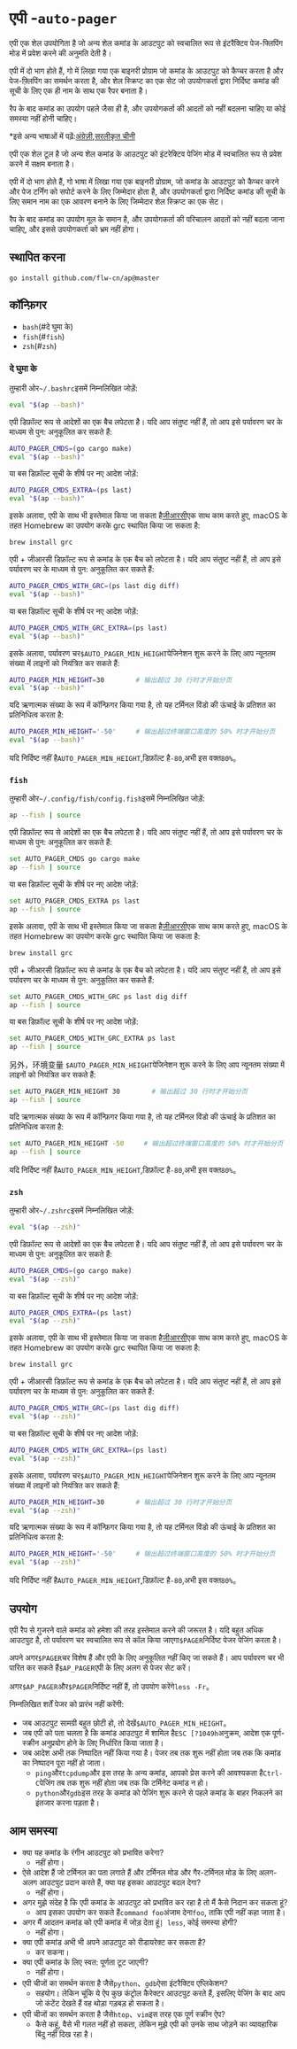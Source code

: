 # एपी -`auto-pager`

एपी एक शेल उपयोगिता है जो अन्य शेल कमांड के आउटपुट को स्वचालित रूप से इंटरैक्टिव पेज-फ्लिपिंग मोड में प्रवेश करने की अनुमति देती है।

एपी में दो भाग होते हैं, गो में लिखा गया एक बाइनरी प्रोग्राम जो कमांड के आउटपुट को कैप्चर करता है और पेज-फ़्लिपिंग का समर्थन करता है, और शेल स्क्रिप्ट का एक सेट जो उपयोगकर्ता द्वारा निर्दिष्ट कमांड की सूची के लिए एक ही नाम के साथ एक रैपर बनाता है।

रैप के बाद कमांड का उपयोग पहले जैसा ही है, और उपयोगकर्ता की आदतों को नहीं बदलना चाहिए या कोई समस्या नहीं होनी चाहिए।

\*इसे अन्य भाषाओं में पढ़ें:[अंग्रेज़ी](README_en.md),[सरलीकृत चीनी](README.md)

एपी एक शेल टूल है जो अन्य शेल कमांड के आउटपुट को इंटरेक्टिव पेजिंग मोड में स्वचालित रूप से प्रवेश करने में सक्षम बनाता है।

एपी में दो भाग होते हैं, गो भाषा में लिखा गया एक बाइनरी प्रोग्राम, जो कमांड के आउटपुट को कैप्चर करने और पेज टर्निंग को सपोर्ट करने के लिए जिम्मेदार होता है,
और उपयोगकर्ता द्वारा निर्दिष्ट कमांड की सूची के लिए समान नाम का एक आवरण बनाने के लिए जिम्मेदार शेल स्क्रिप्ट का एक सेट।

रैप के बाद कमांड का उपयोग मूल के समान है, और उपयोगकर्ता की परिचालन आदतों को नहीं बदला जाना चाहिए, और इससे उपयोगकर्ता को भ्रम नहीं होगा।

## स्थापित करना

    go install github.com/flw-cn/ap@master

## कॉन्फ़िगर

-   `bash`(#दे घुमा के)
-   `fish`(#`fish`)
-   `zsh`(#`zsh`)

### दे घुमा के

तुम्हारी ओर`~/.bashrc`इसमें निम्नलिखित जोड़ें:

```sh
eval "$(ap --bash)"
```

एपी डिफ़ॉल्ट रूप से आदेशों का एक बैच लपेटता है। यदि आप संतुष्ट नहीं हैं, तो आप इसे पर्यावरण चर के माध्यम से पुन: अनुकूलित कर सकते हैं:

```sh
AUTO_PAGER_CMDS=(go cargo make)
eval "$(ap --bash)"
```

या बस डिफ़ॉल्ट सूची के शीर्ष पर नए आदेश जोड़ें:

```sh
AUTO_PAGER_CMDS_EXTRA=(ps last)
eval "$(ap --bash)"
```

इसके अलावा, एपी के साथ भी इस्तेमाल किया जा सकता है[जीआरसी](https://github.com/garabik/grc)एक साथ काम करते हुए, macOS के तहत Homebrew का उपयोग करके grc स्थापित किया जा सकता है:

```sh
brew install grc
```

एपी + जीआरसी डिफ़ॉल्ट रूप से कमांड के एक बैच को लपेटता है। यदि आप संतुष्ट नहीं हैं, तो आप इसे पर्यावरण चर के माध्यम से पुन: अनुकूलित कर सकते हैं:

```sh
AUTO_PAGER_CMDS_WITH_GRC=(ps last dig diff)
eval "$(ap --bash)"
```

या बस डिफ़ॉल्ट सूची के शीर्ष पर नए आदेश जोड़ें:

```sh
AUTO_PAGER_CMDS_WITH_GRC_EXTRA=(ps last)
eval "$(ap --bash)"
```

इसके अलावा, पर्यावरण चर`$AUTO_PAGER_MIN_HEIGHT`पेजिनेशन शुरू करने के लिए आप न्यूनतम संख्या में लाइनों को नियंत्रित कर सकते हैं:

```sh
AUTO_PAGER_MIN_HEIGHT=30        # 输出超过 30 行时才开始分页
eval "$(ap --bash)"
```

यदि ऋणात्मक संख्या के रूप में कॉन्फ़िगर किया गया है, तो यह टर्मिनल विंडो की ऊंचाई के प्रतिशत का प्रतिनिधित्व करता है:

```sh
AUTO_PAGER_MIN_HEIGHT='-50'     # 输出超过终端窗口高度的 50% 时才开始分页
eval "$(ap --bash)"
```

यदि निर्दिष्ट नहीं है`AUTO_PAGER_MIN_HEIGHT`,डिफ़ॉल्ट है`-80`,अभी इस वक्त`80%`。

### `fish`

तुम्हारी ओर`~/.config/fish/config.fish`इसमें निम्नलिखित जोड़ें:

```sh
ap --fish | source
```

एपी डिफ़ॉल्ट रूप से आदेशों का एक बैच लपेटता है। यदि आप संतुष्ट नहीं हैं, तो आप इसे पर्यावरण चर के माध्यम से पुन: अनुकूलित कर सकते हैं:

```sh
set AUTO_PAGER_CMDS go cargo make
ap --fish | source
```

या बस डिफ़ॉल्ट सूची के शीर्ष पर नए आदेश जोड़ें:

```sh
set AUTO_PAGER_CMDS_EXTRA ps last
ap --fish | source
```

इसके अलावा, एपी के साथ भी इस्तेमाल किया जा सकता है[जीआरसी](https://github.com/garabik/grc)एक साथ काम करते हुए, macOS के तहत Homebrew का उपयोग करके grc स्थापित किया जा सकता है:

```sh
brew install grc
```

एपी + जीआरसी डिफ़ॉल्ट रूप से कमांड के एक बैच को लपेटता है। यदि आप संतुष्ट नहीं हैं, तो आप इसे पर्यावरण चर के माध्यम से पुन: अनुकूलित कर सकते हैं:

```sh
set AUTO_PAGER_CMDS_WITH_GRC ps last dig diff
ap --fish | source
```

या बस डिफ़ॉल्ट सूची के शीर्ष पर नए आदेश जोड़ें:

```sh
set AUTO_PAGER_CMDS_WITH_GRC_EXTRA ps last
ap --fish | source
```

另外，环境变量 `$AUTO_PAGER_MIN_HEIGHT`पेजिनेशन शुरू करने के लिए आप न्यूनतम संख्या में लाइनों को नियंत्रित कर सकते हैं:

```sh
set AUTO_PAGER_MIN_HEIGHT 30        # 输出超过 30 行时才开始分页
ap --fish | source
```

यदि ऋणात्मक संख्या के रूप में कॉन्फ़िगर किया गया है, तो यह टर्मिनल विंडो की ऊंचाई के प्रतिशत का प्रतिनिधित्व करता है:

```sh
set AUTO_PAGER_MIN_HEIGHT -50     # 输出超过终端窗口高度的 50% 时才开始分页
ap --fish | source
```

यदि निर्दिष्ट नहीं है`AUTO_PAGER_MIN_HEIGHT`,डिफ़ॉल्ट है`-80`,अभी इस वक्त`80%`。

### `zsh`

तुम्हारी ओर`~/.zshrc`इसमें निम्नलिखित जोड़ें:

```sh
eval "$(ap --zsh)"
```

एपी डिफ़ॉल्ट रूप से आदेशों का एक बैच लपेटता है। यदि आप संतुष्ट नहीं हैं, तो आप इसे पर्यावरण चर के माध्यम से पुन: अनुकूलित कर सकते हैं:

```sh
AUTO_PAGER_CMDS=(go cargo make)
eval "$(ap --zsh)"
```

या बस डिफ़ॉल्ट सूची के शीर्ष पर नए आदेश जोड़ें:

```sh
AUTO_PAGER_CMDS_EXTRA=(ps last)
eval "$(ap --zsh)"
```

इसके अलावा, एपी के साथ भी इस्तेमाल किया जा सकता है[जीआरसी](https://github.com/garabik/grc)एक साथ काम करते हुए, macOS के तहत Homebrew का उपयोग करके grc स्थापित किया जा सकता है:

```sh
brew install grc
```

एपी + जीआरसी डिफ़ॉल्ट रूप से कमांड के एक बैच को लपेटता है। यदि आप संतुष्ट नहीं हैं, तो आप इसे पर्यावरण चर के माध्यम से पुन: अनुकूलित कर सकते हैं:

```sh
AUTO_PAGER_CMDS_WITH_GRC=(ps last dig diff)
eval "$(ap --zsh)"
```

या बस डिफ़ॉल्ट सूची के शीर्ष पर नए आदेश जोड़ें:

```sh
AUTO_PAGER_CMDS_WITH_GRC_EXTRA=(ps last)
eval "$(ap --zsh)"
```

इसके अलावा, पर्यावरण चर`$AUTO_PAGER_MIN_HEIGHT`पेजिनेशन शुरू करने के लिए आप न्यूनतम संख्या में लाइनों को नियंत्रित कर सकते हैं:

```sh
AUTO_PAGER_MIN_HEIGHT=30        # 输出超过 30 行时才开始分页
eval "$(ap --zsh)"
```

यदि ऋणात्मक संख्या के रूप में कॉन्फ़िगर किया गया है, तो यह टर्मिनल विंडो की ऊंचाई के प्रतिशत का प्रतिनिधित्व करता है:

```sh
AUTO_PAGER_MIN_HEIGHT='-50'     # 输出超过终端窗口高度的 50% 时才开始分页
eval "$(ap --zsh)"
```

यदि निर्दिष्ट नहीं है`AUTO_PAGER_MIN_HEIGHT`,डिफ़ॉल्ट है`-80`,अभी इस वक्त`80%`。

## उपयोग

एपी रैप से गुजरने वाले कमांड को हमेशा की तरह इस्तेमाल करने की जरूरत है।
यदि बहुत अधिक आउटपुट है, तो पर्यावरण चर स्वचालित रूप से कॉल किया जाएगा`$PAGER`निर्दिष्ट पेजर पेजिंग करता है।

अपने अगर`$PAGER`चर विशेष हैं और एपी के लिए अनुकूलित नहीं किए जा सकते हैं। आप पर्यावरण चर भी पारित कर सकते हैं`$AP_PAGER`एपी के लिए अलग से पेजर सेट करें।

अगर`$AP_PAGER`और`$PAGER`निर्दिष्ट नहीं हैं, तो उपयोग करेंगे`less -Fr`。

निम्नलिखित शर्तें पेजर को प्रारंभ नहीं करेंगी:

-   जब आउटपुट सामग्री बहुत छोटी हो, तो देखें`$AUTO_PAGER_MIN_HEIGHT`。
-   जब एपी को पता चलता है कि कमांड आउटपुट में शामिल है`ESC [?1049h`अनुक्रम, आदेश एक पूर्ण-स्क्रीन अनुप्रयोग होने के लिए निर्धारित किया जाता है।
-   जब आदेश अभी तक निष्पादित नहीं किया गया है। पेजर तब तक शुरू नहीं होता जब तक कि कमांड का निष्पादन पूरा नहीं हो जाता।
    -   `ping`और`tcpdump`और इस तरह के अन्य कमांड, आपको प्रेस करने की आवश्यकता है`Ctrl-C`पेजिंग तब तक शुरू नहीं होता जब तक कि टर्मिनेट कमांड न हो।
    -   `python`और`gdb`इस तरह के कमांड को पेजिंग शुरू करने से पहले कमांड के बाहर निकलने का इंतजार करना पड़ता है।

## आम समस्या

-   क्या यह कमांड के रंगीन आउटपुट को प्रभावित करेगा?
    -   नहीं होगा।
-   ऐसे आदेश हैं जो टर्मिनल का पता लगाते हैं और टर्मिनल मोड और गैर-टर्मिनल मोड के लिए अलग-अलग आउटपुट प्रदान करते हैं, क्या यह इसका आउटपुट बदल देगा?
    -   नहीं होगा।
-   अगर मुझे संदेह है कि एपी कमांड के आउटपुट को प्रभावित कर रहा है तो मैं कैसे निदान कर सकता हूं?
    -   आप इसका उपयोग कर सकते हैं`command foo`अंजाम देना`foo`, ताकि एपी नहीं कहा जाता है।
-   अगर मैं आदतन कमांड को एपी कमांड में जोड़ देता हूं`| less`, कोई समस्या होगी?
    -   नहीं होगा।
-   क्या एपी कमांड अभी भी अपने आउटपुट को रीडायरेक्ट कर सकता है?
    -   कर सकना।
-   क्या एपी कमांड के लिए स्वत: पूर्णता टूट जाएगी?
    -   नहीं होगा।
-   एपी चीजों का समर्थन करता है जैसे`python`、`gdb`ऐसा इंटरैक्टिव एप्लिकेशन?
    -   सहयोग। लेकिन चूंकि ये ऐप कुछ कंट्रोल कैरेक्टर आउटपुट करते हैं, इसलिए पेजिंग के बाद आप जो कंटेंट देखते हैं वह थोड़ा गड़बड़ हो सकता है।
-   एपी चीजों का समर्थन करता है जैसे`htop`、`vim`इस तरह एक पूर्ण स्क्रीन ऐप?
    -   कैसे कहूं, वैसे भी गलत नहीं हो सकता, लेकिन मुझे एपी को उनके साथ जोड़ने का व्यावहारिक बिंदु नहीं दिख रहा है।
